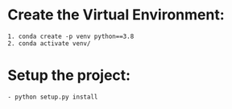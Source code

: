 # Create the Virtual Environment:
    1. conda create -p venv python==3.8
    2. conda activate venv/

# Setup the project:
    - python setup.py install